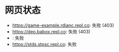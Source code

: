 # 网页状态
- https://game-example.rdianc.repl.co: 失败 (403)
- https://deo.babox.repl.co: 失败 (403)
- : 失败
- https://stds.stpsc.repl.co: 失败
